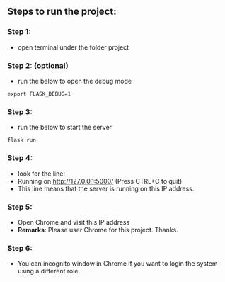 ## Steps to run the project:
### Step 1:
- open terminal under the folder project

### Step 2: (optional)
- run the below to open the debug mode
```
export FLASK_DEBUG=1
```

### Step 3:
- run the below to start the server
```
flask run
```

### Step 4:
- look for the line:
- Running on http://127.0.0.1:5000/  (Press CTRL+C to quit)
- This line means that the server is running on this IP address.

### Step 5:
- Open Chrome and visit this IP address
- **Remarks**: Please user Chrome for this project. Thanks.

### Step 6:
- You can incognito window in Chrome if you want to login the system using a different role.
